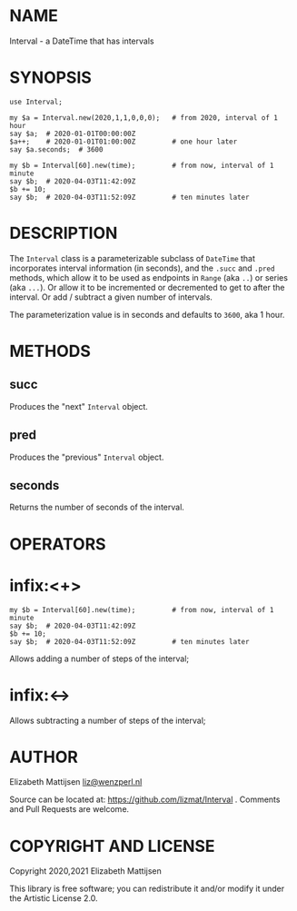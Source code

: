 NAME
====

Interval - a DateTime that has intervals

SYNOPSIS
========

    use Interval;

    my $a = Interval.new(2020,1,1,0,0,0);   # from 2020, interval of 1 hour
    say $a;  # 2020-01-01T00:00:00Z
    $a++;    # 2020-01-01T01:00:00Z         # one hour later
    say $a.seconds;  # 3600

    my $b = Interval[60].new(time);         # from now, interval of 1 minute
    say $b;  # 2020-04-03T11:42:09Z
    $b += 10;
    say $b;  # 2020-04-03T11:52:09Z         # ten minutes later

DESCRIPTION
===========

The `Interval` class is a parameterizable subclass of `DateTime` that incorporates interval information (in seconds), and the `.succ` and `.pred` methods, which allow it to be used as endpoints in `Range` (aka `..`) or series (aka `...`). Or allow it to be incremented or decremented to get to after the interval. Or add / subtract a given number of intervals.

The parameterization value is in seconds and defaults to `3600`, aka 1 hour.

METHODS
=======

succ
----

Produces the "next" `Interval` object.

pred
----

Produces the "previous" `Interval` object.

seconds
-------

Returns the number of seconds of the interval.

OPERATORS
=========

infix:<+>
=========

    my $b = Interval[60].new(time);         # from now, interval of 1 minute
    say $b;  # 2020-04-03T11:42:09Z
    $b += 10;
    say $b;  # 2020-04-03T11:52:09Z         # ten minutes later

Allows adding a number of steps of the interval;

infix:<->
=========

Allows subtracting a number of steps of the interval;

AUTHOR
======

Elizabeth Mattijsen <liz@wenzperl.nl>

Source can be located at: https://github.com/lizmat/Interval . Comments and Pull Requests are welcome.

COPYRIGHT AND LICENSE
=====================

Copyright 2020,2021 Elizabeth Mattijsen

This library is free software; you can redistribute it and/or modify it under the Artistic License 2.0.

